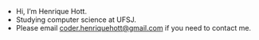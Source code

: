 - Hi, I’m Henrique Hott.
- Studying computer science at UFSJ.
- Please email coder.henriquehott@gmail.com if you need to contact me.
